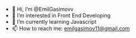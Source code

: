 - 👋 Hi, I’m @EmilGasimovv
- 👀 I’m interested in Front End Developing
- 🌱 I’m currently learning Javascript
- 📫 How to reach me:  emilgasimov11@gmail.com



